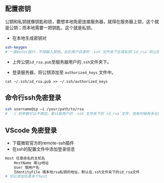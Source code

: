 ## 配置密钥
公钥和私钥就像钥匙和锁，要想本地免密连接服务器，就得在服务器上锁，这个就是公钥；而本地需要一把钥匙，这个就是私钥。
* 在本地生成密钥对
```bash
ssh-keygen 
# 一直enter就行，不用输入其他。会在用户目录的`.ssh`文件夹下生成私钥`id_rsa`和公钥`id_rsa.pub`
```
* 上传公钥`id_rsa.pub`至服务器用户的`.ssh`文件夹下。

* 登录服务器，将公钥添加至 `authorized_keys` 文件中。

```
cat ~/.ssh/id_rsa.pub >> ~/.ssh/authorized_keys
```

## 命令行ssh免密登录
```bash
ssh username@ip –i /your/path/to/rsa
# `-i`的参数可以不用加，默认是用户的`.ssh`文件夹下的`id_rsa`文件，但有时候有多台服务器要登录，免不了给不同的私钥命名。要指定的话就要按照这种方法指定。
```

## VScode 免密登录
* 下载微软官方的remote-ssh插件
* 在ssh的配置文件中添加登录信息

```bash
Host 任意命名的主机名
    HostName 填ip地址
    User 填用户名
    IdentityFile 填本地rsa私钥的地址，默认在.ssh文件夹下的id_rsa文件
# 可以添加任意多个host
```

